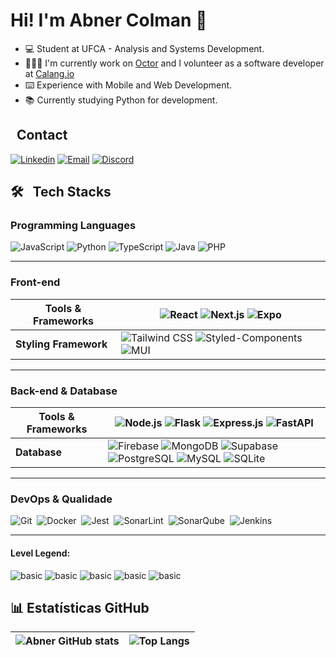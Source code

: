 # Hi! I'm Abner Colman 👋

* 💻 Student at UFCA - Analysis and Systems Development.
* 👨🏻‍💻 I'm currently work on [Octor](https://octor.com.br/) and I volunteer as a software developer at [Calang.io](https://www.linkedin.com/company/calang-io-empresa-j%C3%BAnior-de-desenvolvimento-de-software/mycompany/)
* ⌨️ Experience with Mobile and Web Development.
* 📚 Currently studying Python for development.

## &nbsp; Contact
[![Linkedin](https://img.shields.io/badge/Linkedin-0077B5.svg?style=flat&logo=linkedin&logoColor=white)](https://www.linkedin.com/in/abnercoolman/)
[![Email](https://img.shields.io/badge/Gmail-D14836?style=flat&logo=gmail&logoColor=white)](mailto:abnercoolman@gmail.com)
[![Discord](https://img.shields.io/badge/Discord-7289DA?style=flat&logo=discord&logoColor=white)](https://discord.com/user/abnercoolman)

<!--![Abner GitHub stats](https://github-readme-stats.vercel.app/api?username=abnercoolman&show_icons=true&theme=github_dark_dimmed)

![Top Langs](https://github-readme-stats.vercel.app/api/top-langs/?username=abnercoolman&layout=compact&langs_count=10)

Para usar se quiser esconder linguagens: &hide=css,scss,html,python,javascript -->

## 🛠️ &nbsp; Tech Stacks

### Programming Languages

![JavaScript](https://img.shields.io/badge/JavaScript-▣▣▣▣▢-2ECC71?style=flat&logo=javascript&logoColor=white) ![Python](https://img.shields.io/badge/Python-▣▣▣▣▢-2ECC71?style=flat&logo=python&logoColor=white) ![TypeScript](https://img.shields.io/badge/TypeScript-▣▣▣▢▢-F1C40F?style=flat&logo=typescript&logoColor=white) ![Java](https://img.shields.io/badge/Java-▣▣▣▢▢-%23F1C40F.svg?style=flat&logo=openjdk&logoColor=white) ![PHP](https://img.shields.io/badge/PHP-▣▣▢▢▢-%23E67E22.svg?style=flat&logo=php&logoColor=white)

- - -

### Front-end

| **Tools & Frameworks** | ![React](https://img.shields.io/badge/React-▣▣▣▣▢-2ECC71?style=flat&logo=react&logoColor=61DAFB) ![Next.js](https://img.shields.io/badge/Next.js-▣▣▣▢▢-F1C40F?style=flat&logo=next.js&logoColor=white) ![Expo](https://img.shields.io/badge/Expo-▣▣▣▢▢-F1C40F?style=flat&logo=expo&logoColor=#FFF) |
| --- | --- |
| **Styling Framework** | ![Tailwind CSS](https://img.shields.io/badge/Tailwind_CSS-▣▣▣▣▢-2ECC71?style=flat&logo=tailwind-css&logoColor=white) ![Styled-Components](https://img.shields.io/badge/Styled--Components-▣▣▣▢▢-F1C40F?style=flat&logo=styled-components&logoColor=white) ![MUI](https://img.shields.io/badge/Material_UI-▣▣▢▢▢-%23E67E22.svg?style=flat&logo=mui&logoColor=white) |

- - -

### Back-end & Database

| **Tools & Frameworks** | ![Node.js](https://img.shields.io/badge/Node.js-▣▣▣▣▢-2ECC71?style=flat&logo=node.js&logoColor=white) ![Flask](https://img.shields.io/badge/Flask-▣▣▣▣▢-%232ECC71.svg?style=flat&logo=flask&logoColor=white) ![Express.js](https://img.shields.io/badge/Express-▣▣▣▢▢-%23F1C40F.svg?style=flat&logo=express&&logoColor=white) ![FastAPI](https://img.shields.io/badge/FastAPI-▣▣▣▢▢-F1C40F?style=flat&logo=fastapi&logoColor=white) |
| --- | --- |
| **Database** | ![Firebase](https://img.shields.io/badge/Firebase-▣▣▣▢▢-%23F1C40F.svg?style=flat&logo=firebase) ![MongoDB](https://img.shields.io/badge/MongoDB-▣▣▣▢▢-F1C40F?style=flat&logo=mongodb&logoColor=white) ![Supabase](https://img.shields.io/badge/Supabase-▣▣▣▢▢-F1C40F?style=flat&logo=supabase&logoColor=white) ![PostgreSQL](https://img.shields.io/badge/PostgreSQL-▣▣▢▢▢-E67E22?style=flat&logo=postgresql&logoColor=white) ![MySQL](https://img.shields.io/badge/MySQL-▣▣▢▢▢-E67E22?style=flat&logo=mysql&logoColor=white) ![SQLite](https://img.shields.io/badge/sqlite-▣▣▢▢▢-%23E67E22.svg?style=flat&logo=sqlite&logoColor=white) |

- - -

### DevOps & Qualidade
![Git](https://img.shields.io/badge/Git-▣▣▣▣▢-2ECC71?style=flat&logo=git&logoColor=white)&nbsp;
![Docker](https://img.shields.io/badge/Docker-▣▣▣▢▢-%23F1C40F.svg?style=flat&logo=docker&logoColor=white)&nbsp;
![Jest](https://img.shields.io/badge/Jest-▣▢▢▢▢-E74C3C?style=flat&logo=Jest&logoColor=white)&nbsp;
![SonarLint](https://img.shields.io/badge/SonarLint-▣▢▢▢▢-E74C3C?style=flat&logo=SONARLINT&logoColor=white)&nbsp;
![SonarQube](https://img.shields.io/badge/SonarQube-▣▢▢▢▢-E74C3C?style=flat&logo=sonarqube&logoColor=4E9BCD)&nbsp;
![Jenkins](https://img.shields.io/badge/Jenkins-▣▢▢▢▢-%23E74C3C.svg?style=flat&logo=jenkins&logoColor=white)&nbsp;

- - -

#### **Level Legend:**
![basic](https://img.shields.io/badge/Basic-▣▢▢▢▢-E74C3C) ![basic](https://img.shields.io/badge/Basic--Intermediate-▣▣▢▢▢-E67E22) ![basic](https://img.shields.io/badge/Intermediate-▣▣▣▢▢-F1C40F) ![basic](https://img.shields.io/badge/Advanced-▣▣▣▣▢-2ECC71) ![basic](https://img.shields.io/badge/Expert-▣▣▣▣▣-039BE5)


<!--
![]()&nbsp;
![]()&nbsp;
<!-- Para atualizar as badges: https://github.com/Ileriayo/markdown-badges?tab=readme-ov-file
-->

## 📊 Estatísticas GitHub

| ![Abner GitHub stats](https://github-readme-stats.vercel.app/api?username=abnercoolman&show_icons=true&theme=github_dark_dimmed) | ![Top Langs](https://github-readme-stats.vercel.app/api/top-langs/?username=abnercoolman&layout=compact&langs_count=10) |
| --- | --- |

<!--![Abner GitHub stats](https://github-readme-stats.vercel.app/api?username=abnercoolman&show_icons=true&theme=github_dark_dimmed)

![Top Langs](https://github-readme-stats.vercel.app/api/top-langs/?username=abnercoolman&layout=compact&langs_count=10)

Para usar se quiser esconder linguagens: &hide=css,scss,html,python,javascript -->
